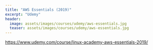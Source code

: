 ```yaml
---
title: "AWS Essentials (2019)"
excerpt: "Udemy"
header:
  image: assets/images/courses/udemy/aws-essentials.jpg
  teaser: assets/images/courses/udemy/aws-essentials.jpg
---
```


<https://www.udemy.com/course/linux-academy-aws-essentials-2019/>